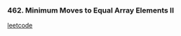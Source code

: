 ### 462. Minimum Moves to Equal Array Elements II

[leetcode](https://leetcode.com/problems/minimum-moves-to-equal-array-elements-ii)